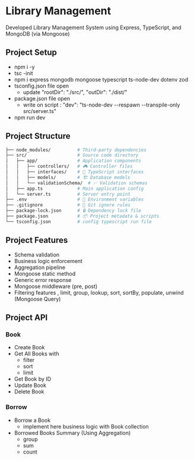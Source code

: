 # Library Management

Developed Library Management System using Express, TypeScript, and MongoDB (via Mongoose)

## Project Setup

- npm i -y
- tsc -init
- npm i express mongodb mongoose typescript ts-node-dev dotenv zod
- tsconfig.json file open
    - update "rootDir": "./src/", "outDir": "./dist/"
- package.json file open
    - write on script : "dev": "ts-node-dev --respawn --transpile-only src/server.ts"
- npm run dev

## Project Structure

```bash
├── node_modules/          # Third-party dependencies
├── src/                   # Source code directory
│   ├── app/               # Application components
│   │   ├── controllers/   # 🎮 Controller files
│   │   ├── interfaces/    # 📜 TypeScript interfaces
│   │   ├── models/        # 🏗️ Database models
│   │   └── validationSchema/  # ✅ Validation schemas
│   ├── app.ts             # Main application config
│   └── server.ts          # Server entry point
├── .env                   # 🌱 Environment variables
├── .gitignore             # 🙈 Git ignore rules
├── package-lock.json      # 🔒 Dependency lock file
├── package.json           # 📦 Project metadata & scripts
└── tsconfig.json          # config typescript run file
```

## Project Features

- Schema validation
- Business logic enforcement
- Aggregation pipeline
- Mongoose static method
- Generic error response
- Mongoose middleware (pre, post)
- Filtering features , limit, group, lookup, sort, sortBy, populate, unwind (Mongoose Query)

## Project API

### Book

- Create Book
- Get All Books with
    - filter
    - sort
    - limit
- Get Book by ID
- Update Book
- Delete Book

### Borrow

- Borrow a Book
    - implement here business logic with Book collection
- Borrowed Books Summary (Using Aggregation)
    - group
    - sum
    - count